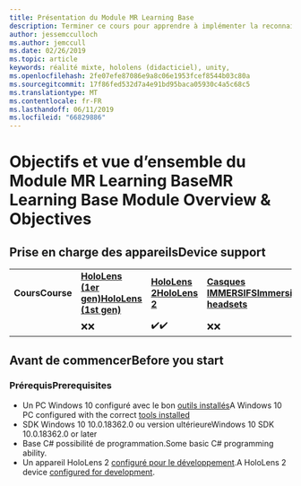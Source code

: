 ```yaml
---
title: Présentation du Module MR Learning Base
description: Terminer ce cours pour apprendre à implémenter la reconnaissance faciale de Azure au sein d’une application de réalité mixte.
author: jessemcculloch
ms.author: jemccull
ms.date: 02/26/2019
ms.topic: article
keywords: réalité mixte, hololens (didacticiel), unity,
ms.openlocfilehash: 2fe07efe87086e9a8c06e1953fcef8544b03c80a
ms.sourcegitcommit: 17f86fed532d7a4e91bd95baca05930c4a5c68c5
ms.translationtype: MT
ms.contentlocale: fr-FR
ms.lasthandoff: 06/11/2019
ms.locfileid: "66829886"
---
```

# <a name="mr-learning-base-module-overview--objectives"></a><span data-ttu-id="90048-104">Objectifs et vue d’ensemble du Module MR Learning Base</span><span class="sxs-lookup"><span data-stu-id="90048-104">MR Learning Base Module Overview & Objectives</span></span>

## <a name="device-support"></a><span data-ttu-id="90048-105">Prise en charge des appareils</span><span class="sxs-lookup"><span data-stu-id="90048-105">Device support</span></span>

<table>
    <colgroup>
    <col width="25%" />
    <col width="25%" />
    <col width="25%" />
    <col width="25%" />
    </colgroup>
    <tr>
        <td><span data-ttu-id="90048-106"><strong>Cours</strong></span><span class="sxs-lookup"><span data-stu-id="90048-106"><strong>Course</strong></span></span></td>
        <td><span data-ttu-id="90048-107"><a href="hololens-hardware-details.md"><strong>HoloLens (1er gen)</strong></a></span><span class="sxs-lookup"><span data-stu-id="90048-107"><a href="hololens-hardware-details.md"><strong>HoloLens (1st gen)</strong></a></span></span></td>
        <td><span data-ttu-id="90048-108"><a href="https://www.microsoft.com/en-us/hololens/hardware"><strong>HoloLens 2</strong></a></span><span class="sxs-lookup"><span data-stu-id="90048-108"><a href="https://www.microsoft.com/en-us/hololens/hardware"><strong>HoloLens 2</strong></a></span></span></td>
        <td><span data-ttu-id="90048-109"><a href="immersive-headset-hardware-details.md"><strong>Casques IMMERSIFS</strong></a></span><span class="sxs-lookup"><span data-stu-id="90048-109"><a href="immersive-headset-hardware-details.md"><strong>Immersive headsets</strong></a></span></span></td>
    </tr>
     <tr>
        <td></td>
        <td><span data-ttu-id="90048-110">❌</span><span class="sxs-lookup"><span data-stu-id="90048-110">❌</span></span></td>
        <td><span data-ttu-id="90048-111">✔️</span><span class="sxs-lookup"><span data-stu-id="90048-111">✔️</span></span></td>
        <td><span data-ttu-id="90048-112">❌</span><span class="sxs-lookup"><span data-stu-id="90048-112">❌</span></span></td>
    </tr>
</table>

## <a name="before-you-start"></a><span data-ttu-id="90048-113">Avant de commencer</span><span class="sxs-lookup"><span data-stu-id="90048-113">Before you start</span></span>

### <a name="prerequisites"></a><span data-ttu-id="90048-114">Prérequis</span><span class="sxs-lookup"><span data-stu-id="90048-114">Prerequisites</span></span>

* <span data-ttu-id="90048-115">Un PC Windows 10 configuré avec le bon [outils installés](install-the-tools.md)</span><span class="sxs-lookup"><span data-stu-id="90048-115">A Windows 10 PC configured with the correct [tools installed](install-the-tools.md)</span></span>
* <span data-ttu-id="90048-116">SDK Windows 10 10.0.18362.0 ou version ultérieure</span><span class="sxs-lookup"><span data-stu-id="90048-116">Windows 10 SDK 10.0.18362.0 or later</span></span>
* <span data-ttu-id="90048-117">Base C# possibilité de programmation.</span><span class="sxs-lookup"><span data-stu-id="90048-117">Some basic C# programming ability.</span></span>
* <span data-ttu-id="90048-118">Un appareil HoloLens 2 [configuré pour le développement](using-visual-studio.md#enabling-developer-mode).</span><span class="sxs-lookup"><span data-stu-id="90048-118">A HoloLens 2 device [configured for development](using-visual-studio.md#enabling-developer-mode).</span></span>
